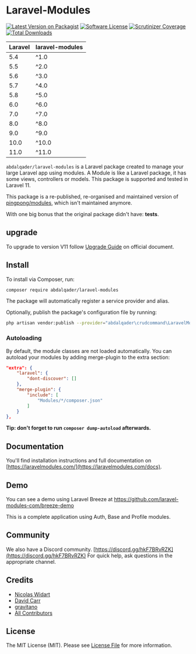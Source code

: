# Laravel-Modules

[![Latest Version on Packagist](https://img.shields.io/packagist/v/abdalqader/laravel-modules.svg?style=flat-square)](https://packagist.org/packages/abdalqader/laravel-modules)
[![Software License](https://img.shields.io/badge/license-MIT-brightgreen.svg?style=flat-square)](LICENSE.md)
[![Scrutinizer Coverage](https://img.shields.io/scrutinizer/coverage/g/abdalqader/laravel-modules.svg?maxAge=86400&style=flat-square)](https://scrutinizer-ci.com/g/abdalqader/laravel-modules/?branch=master)
[![Total Downloads](https://img.shields.io/packagist/dt/abdalqader/laravel-modules.svg?style=flat-square)](https://packagist.org/packages/abdalqader/laravel-modules)

| **Laravel** | **laravel-modules** |
|-------------|---------------------|
| 5.4         | ^1.0                |
| 5.5         | ^2.0                |
| 5.6         | ^3.0                |
| 5.7         | ^4.0                |
| 5.8         | ^5.0                |
| 6.0         | ^6.0                |
| 7.0         | ^7.0                |
| 8.0         | ^8.0                |
| 9.0         | ^9.0                |
| 10.0        | ^10.0               |
| 11.0        | ^11.0               |

`abdalqader/laravel-modules` is a Laravel package created to manage your large Laravel app using modules. A Module is like a Laravel package, it has some views, controllers or models. This package is supported and tested in Laravel 11.

This package is a re-published, re-organised and maintained version of [pingpong/modules](https://github.com/pingpong-labs/modules), which isn't maintained anymore.

With one big bonus that the original package didn't have: **tests**.

## upgrade
To upgrade to version V11 follow [Upgrade Guide](https://laravelmodules.com/docs/v11/upgrade) on official document.

## Install

To install via Composer, run:

``` bash
composer require abdalqader/laravel-modules
```

The package will automatically register a service provider and alias.

Optionally, publish the package's configuration file by running:

``` bash
php artisan vendor:publish --provider="abdalqader\crudcommand\LaravelModulesServiceProvider"
```

### Autoloading

By default, the module classes are not loaded automatically. You can autoload your modules by adding merge-plugin to the extra section:

```json
"extra": {
    "laravel": {
        "dont-discover": []
    },
    "merge-plugin": {
        "include": [
            "Modules/*/composer.json"
        ]
    }
},
```

**Tip: don't forget to run `composer dump-autoload` afterwards.**

## Documentation

You'll find installation instructions and full documentation on [https://laravelmodules.com/](https://laravelmodules.com/docs).

## Demo

You can see a demo using Laravel Breeze at https://github.com/laravel-modules-com/breeze-demo

This is a complete application using Auth, Base and Profile modules.

## Community

We also have a Discord community. [https://discord.gg/hkF7BRvRZK](https://discord.gg/hkF7BRvRZK) For quick help, ask questions in the appropriate channel.

## Credits

- [Nicolas Widart](https://github.com/abdalqader)
- [David Carr](https://github.com/dcblogdev)
- [gravitano](https://github.com/gravitano)
- [All Contributors](../../contributors)

## License

The MIT License (MIT). Please see [License File](LICENSE.md) for more information.
